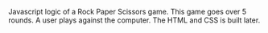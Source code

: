 Javascript logic of a Rock Paper Scissors game. This game goes over 5 rounds. A user plays against the computer. The HTML and CSS is built later.